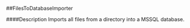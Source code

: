 ##FilesToDatabaseImporter

####Description
Imports all files from a directory into a MSSQL database.
